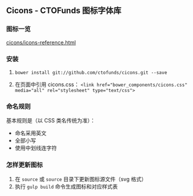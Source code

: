 ## Cicons - CTOFunds 图标字体库

### 图标一览

[cicons/icons-reference.html](http://ctofunds.github.io/cicons/dist/icons-reference.html)

### 安装

1. `bower install git://github.com/ctofunds/cicons.git --save`

2. 在页面中引用 cicons.css：
  `<link href="bower_components/cicons.css" media="all" rel="stylesheet" type="text/css">`

### 命名规则

基本规则是（以 CSS 类名传统为准）：

* 命名采用英文
* 全部小写
* 使用中划线连字符


### 怎样更新图标

1. 在 `source` 或 `source` 目录下更新图标源文件（svg 格式）
1. 执行 `gulp build` 命令生成图标和对应样式表
